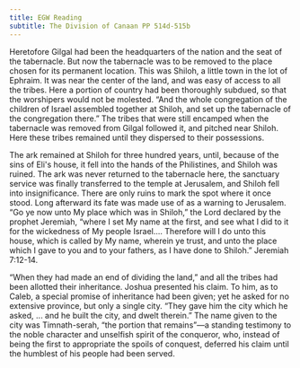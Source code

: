 ```yaml
---
title: EGW Reading
subtitle: The Division of Canaan PP 514d-515b
---
```


Heretofore Gilgal had been the headquarters of the nation and the seat of the tabernacle. But now the tabernacle was to be removed to the place chosen for its permanent location. This was Shiloh, a little town in the lot of Ephraim. It was near the center of the land, and was easy of access to all the tribes. Here a portion of country had been thoroughly subdued, so that the worshipers would not be molested. “And the whole congregation of the children of Israel assembled together at Shiloh, and set up the tabernacle of the congregation there.” The tribes that were still encamped when the tabernacle was removed from Gilgal followed it, and pitched near Shiloh. Here these tribes remained until they dispersed to their possessions.

The ark remained at Shiloh for three hundred years, until, because of the sins of Eli's house, it fell into the hands of the Philistines, and Shiloh was ruined. The ark was never returned to the tabernacle here, the sanctuary service was finally transferred to the temple at Jerusalem, and Shiloh fell into insignificance. There are only ruins to mark the spot where it once stood. Long afterward its fate was made use of as a warning to Jerusalem. “Go ye now unto My place which was in Shiloh,” the Lord declared by the prophet Jeremiah, “where I set My name at the first, and see what I did to it for the wickedness of My people Israel.... Therefore will I do unto this house, which is called by My name, wherein ye trust, and unto the place which I gave to you and to your fathers, as I have done to Shiloh.” Jeremiah 7:12-14.

“When they had made an end of dividing the land,” and all the tribes had been allotted their inheritance. Joshua presented his claim. To him, as to Caleb, a special promise of inheritance had been given; yet he asked for no extensive province, but only a single city. “They gave him the city which he asked, ... and he built the city, and dwelt therein.” The name given to the city was Timnath-serah, “the portion that remains”—a standing testimony to the noble character and unselfish spirit of the conqueror, who, instead of being the first to appropriate the spoils of conquest, deferred his claim until the humblest of his people had been served.